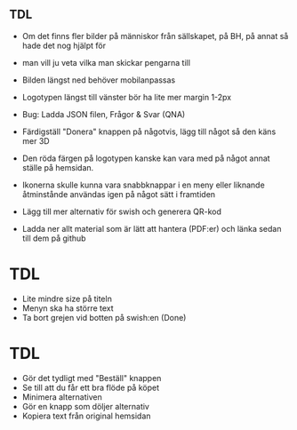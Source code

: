 ## TDL

+ Om det finns fler bilder på människor från sällskapet, på BH, på annat så hade det nog hjälpt för
+ man vill ju veta vilka man skickar pengarna till


+ Bilden längst ned behöver mobilanpassas
+ Logotypen längst till vänster bör ha lite mer margin 1-2px
+ Bug: Ladda JSON filen, Frågor & Svar (QNA)
+ Färdigställ "Donera" knappen på någotvis, lägg till något så den käns mer 3D
+ Den röda färgen på logotypen kanske kan vara med på något annat ställe på hemsidan.
+ Ikonerna skulle kunna vara snabbknappar i en meny eller liknande åtminstånde användas igen på något sätt i framtiden
+ Lägg till mer alternativ för swish och generera QR-kod

 
+ Ladda ner allt material som är lätt att hantera (PDF:er) och länka sedan till dem på github
# TDL

+ Lite mindre size på titeln
+ Menyn ska ha större text
+ Ta bort grejen vid botten på swish:en (Done)

# TDL
+ Gör det tydligt med "Beställ" knappen
+ Se till att du får ett bra flöde på köpet
+ Minimera alternativen
+ Gör en knapp som döljer alternativ
+ Kopiera text från original hemsidan

